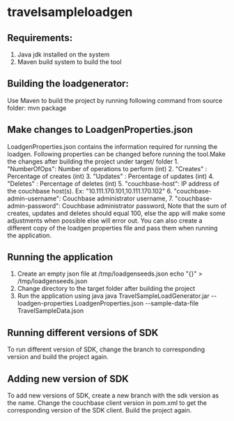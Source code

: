 # travelsampleloadgen
## Requirements:
  1. Java jdk installed on the system
  2. Maven build system to build the tool

## Building the loadgenerator:
   Use Maven to build the project by running following command from source folder:
      mvn package

## Make changes to LoadgenProperties.json
  LoadgenProperties.json contains the information required for running the loadgen. Following properties can be changed before running the tool.Make the changes after building the project under target/ folder
    1. "NumberOfOps": Number of operations to perform (int)
	  2. "Creates" : Percentage of creates (int)
	  3. "Updates" : Percentage of updates (int)
	  4. "Deletes" : Percentage of deletes (int)
	  5. "couchbase-host": IP address of the couchbase host(s). Ex: "10.111.170.101,10.111.170.102"
	  6. "couchbase-admin-username": Couchbase administrator username,
	  7. "couchbase-admin-password": Couchbase administrator password,
Note that the sum of creates, updates and deletes should equal 100, else the app will make some adjustments when possible else will error out.
You can also create a different copy of the loadgen properties file and pass them when running the application.
    
## Running the application
  1. Create an empty json file at /tmp/loadgenseeds.json
     echo "{}" > /tmp/loadgenseeds.json
  2. Change directory to the target folder after building the project
  3. Run the application using java
     java TravelSampleLoadGenerator.jar --loadgen-properties LoadgenProperties.json  --sample-data-file TravelSampleData.json
     
## Running different versions of SDK
  To run different version of SDK, change the branch to corresponding version and build the project again.
  
## Adding new version of SDK
  To add new versions of SDK, create a new branch with the sdk version as the name. Change the couchbase client version in pom.xml to get the corresponding version of the SDK client. Build the project again.
